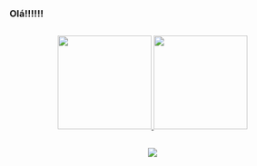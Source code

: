 ### Olá!!!!!!

##
 
<div align="center">
  <a href="https://github.com/crismassaneiro/">
  <img height="165em" src="https://github-readme-stats.vercel.app/api?username=crismassaneiro&show_icons=false&theme=chartreuse-dark&include_all_commits=true&count_private=true"/>
  <img height="165em" src="https://github-readme-stats.vercel.app/api/top-langs/?username=crismassaneiro&layout=compact&langs_count=7&theme=merko"/>
   

  
  ##
 
<div> 
  <a href="https://www.linkedin.com/in/cristian-massaneiro-aa295520b/" target="_blank"><img src="https://img.shields.io/badge/-LinkedIn-%230077B5?style=for-the-badge&logo=linkedin&logoColor=white" target="_blank"></a>
</div>
